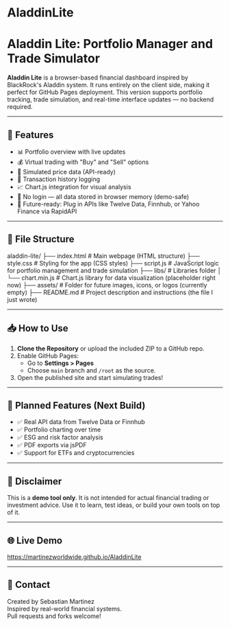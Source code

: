 # AladdinLite

# Aladdin Lite: Portfolio Manager and Trade Simulator

**Aladdin Lite** is a browser-based financial dashboard inspired by BlackRock's Aladdin system. It runs entirely on the client side, making it perfect for GitHub Pages deployment. This version supports portfolio tracking, trade simulation, and real-time interface updates — no backend required.

---

## 🚀 Features

- 📊 Portfolio overview with live updates
- 💰 Virtual trading with "Buy" and "Sell" options
- 💼 Simulated price data (API-ready)
- 🧾 Transaction history logging
- 📈 Chart.js integration for visual analysis
- 💾 No login — all data stored in browser memory (demo-safe)
- 🧪 Future-ready: Plug in APIs like Twelve Data, Finnhub, or Yahoo Finance via RapidAPI

---

## 📂 File Structure

aladdin-lite/
├── index.html          # Main webpage (HTML structure)
├── style.css           # Styling for the app (CSS styles)
├── script.js           # JavaScript logic for portfolio management and trade simulation
├── libs/               # Libraries folder
│   └── chart.min.js    # Chart.js library for data visualization (placeholder right now)
├── assets/             # Folder for future images, icons, or logos (currently empty)
├── README.md           # Project description and instructions (the file I just wrote)



---

## 📥 How to Use

1. **Clone the Repository** or upload the included ZIP to a GitHub repo.
2. Enable GitHub Pages:
   - Go to **Settings > Pages**
   - Choose `main` branch and `/root` as the source.
3. Open the published site and start simulating trades!

---

## 🧠 Planned Features (Next Build)

- ✅ Real API data from Twelve Data or Finnhub
- ✅ Portfolio charting over time
- ✅ ESG and risk factor analysis
- ✅ PDF exports via jsPDF
- ✅ Support for ETFs and cryptocurrencies

---

## 🔐 Disclaimer

This is a **demo tool only**. It is not intended for actual financial trading or investment advice. Use it to learn, test ideas, or build your own tools on top of it.

---

## 🌐 Live Demo

https://martinezworldwide.github.io/AladdinLite

---

## 📧 Contact

Created by Sebastian Martinez  
Inspired by real-world financial systems.  
Pull requests and forks welcome!






